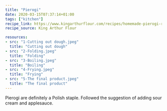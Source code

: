 ```yaml
---
title: "Pierogi"
date: 2020-03-15T07:37:14+01:00
tags: ["kitchen"]
recipe_link: https://www.kingarthurflour.com/recipes/homemade-pierogi-recipe
recipe_source: King Arthur Flour

resources:
- src: "1-Cutting out dough.jpeg"
  title: "Cutting out dough"
- src: "2-Folding.jpeg"
  title: "Folding"
- src: "3-Boiling.jpeg"
  title: "Boiling"
- src: "4-Frying.jpeg"
  title: "Frying"
- src: "5-The final product.jpeg"
  title: "The final product"
---
```


Pierogi are definitely a Polish staple. Followed the suggestion of adding sour cream and applesauce.
